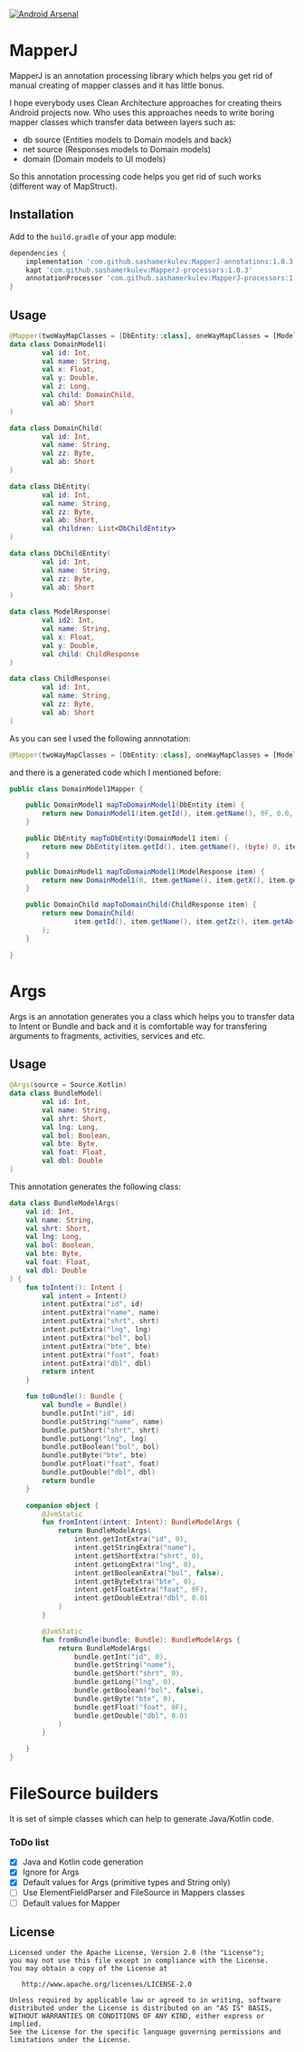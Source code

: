[![Android Arsenal]( https://img.shields.io/badge/Android%20Arsenal-MapperJ-green.svg?style=flat )]( https://android-arsenal.com/details/1/7153 )

# MapperJ
MapperJ is an annotation processing library which helps you get rid of manual creating of mapper classes and it has little bonus.

I hope everybody uses Clean Architecture approaches for creating theirs Android projects now.
Who uses this approaches needs to write boring mapper classes which transfer data between layers such as:
- db source (Entities models to Domain models and back)
- net source (Responses models to Domain models)
- domain (Domain models to UI models)

So this annotation processing code helps you get rid of such works (different way of MapStruct).

## Installation

Add to the `build.gradle` of your app module:
```Groovy
dependencies {
    implementation 'com.github.sashamerkulev:MapperJ-annotations:1.0.3'
    kapt 'com.github.sashamerkulev:MapperJ-processors:1.0.3'
    annotationProcessor 'com.github.sashamerkulev:MapperJ-processors:1.0.3'
}
```

## Usage

``` kotlin
@Mapper(twoWayMapClasses = [DbEntity::class], oneWayMapClasses = [ModelResponse::class])
data class DomainModel1(
        val id: Int,
        val name: String,
        val x: Float,
        val y: Double,
        val z: Long,
        val child: DomainChild,
        val ab: Short
)

data class DomainChild(
        val id: Int,
        val name: String,
        val zz: Byte,
        val ab: Short
)

data class DbEntity(
        val id: Int,
        val name: String,
        val zz: Byte,
        val ab: Short,
        val children: List<DbChildEntity>
)

data class DbChildEntity(
        val id: Int,
        val name: String,
        val zz: Byte,
        val ab: Short
)

data class ModelResponse(
        val id2: Int,
        val name: String,
        val x: Float,
        val y: Double,
        val child: ChildResponse
)

data class ChildResponse(
        val id: Int,
        val name: String,
        val zz: Byte,
        val ab: Short
)
```

As you can see I used the following annnotation:
``` kotlin 
@Mapper(twoWayMapClasses = [DbEntity::class], oneWayMapClasses = [ModelResponse::class]) 
```

and there is a generated code which I mentioned before:
``` java
public class DomainModel1Mapper {

    public DomainModel1 mapToDomainModel1(DbEntity item) {
        return new DomainModel1(item.getId(), item.getName(), 0F, 0.0, 0, null, item.getAb());
    }

    public DbEntity mapToDbEntity(DomainModel1 item) {
        return new DbEntity(item.getId(), item.getName(), (byte) 0, item.getAb(), new ArrayList());
    }

    public DomainModel1 mapToDomainModel1(ModelResponse item) {
        return new DomainModel1(0, item.getName(), item.getX(), item.getY(), 0, mapToDomainChild(item.getChild()), (short) 0);
    }

    public DomainChild mapToDomainChild(ChildResponse item) {
        return new DomainChild(
                item.getId(), item.getName(), item.getZz(), item.getAb()
        );
    }

}
```

# Args

Args is an annotation generates you a class which helps you to transfer data to Intent or Bundle and back and it is comfortable way for transfering arguments to fragments, activities, services and etc.

## Usage

``` kotlin
@Args(source = Source.Kotlin)
data class BundleModel(
        val id: Int,
        val name: String,
        val shrt: Short,
        val lng: Long,
        val bol: Boolean,
        val bte: Byte,
        val foat: Float,
        val dbl: Double
)
```

This annotation generates the following class:

``` kotlin
data class BundleModelArgs(
    val id: Int,
    val name: String,
    val shrt: Short,
    val lng: Long,
    val bol: Boolean,
    val bte: Byte,
    val foat: Float,
    val dbl: Double
) {
    fun toIntent(): Intent {
        val intent = Intent()
        intent.putExtra("id", id)
        intent.putExtra("name", name)
        intent.putExtra("shrt", shrt)
        intent.putExtra("lng", lng)
        intent.putExtra("bol", bol)
        intent.putExtra("bte", bte)
        intent.putExtra("foat", foat)
        intent.putExtra("dbl", dbl)
        return intent
    }

    fun toBundle(): Bundle {
        val bundle = Bundle()
        bundle.putInt("id", id)
        bundle.putString("name", name)
        bundle.putShort("shrt", shrt)
        bundle.putLong("lng", lng)
        bundle.putBoolean("bol", bol)
        bundle.putByte("bte", bte)
        bundle.putFloat("foat", foat)
        bundle.putDouble("dbl", dbl)
        return bundle
    }

    companion object {
        @JvmStatic
        fun fromIntent(intent: Intent): BundleModelArgs {
            return BundleModelArgs(
                intent.getIntExtra("id", 0),
                intent.getStringExtra("name"),
                intent.getShortExtra("shrt", 0),
                intent.getLongExtra("lng", 0),
                intent.getBooleanExtra("bol", false),
                intent.getByteExtra("bte", 0),
                intent.getFloatExtra("foat", 0F),
                intent.getDoubleExtra("dbl", 0.0)
            )
        }

        @JvmStatic
        fun fromBundle(bundle: Bundle): BundleModelArgs {
            return BundleModelArgs(
                bundle.getInt("id", 0),
                bundle.getString("name"),
                bundle.getShort("shrt", 0),
                bundle.getLong("lng", 0),
                bundle.getBoolean("bol", false),
                bundle.getByte("bte", 0),
                bundle.getFloat("foat", 0F),
                bundle.getDouble("dbl", 0.0)
            )
        }

    }
}
```

# FileSource builders
It is set of simple classes which can help to generate Java/Kotlin code.

### ToDo list

* [x] Java and Kotlin code generation
* [x] Ignore for Args
* [x] Default values for Args (primitive types and String only)
* [ ] Use ElementFieldParser and FileSource in Mappers classes
* [ ] Default values for Mapper

License
-------

    Licensed under the Apache License, Version 2.0 (the "License");
    you may not use this file except in compliance with the License.
    You may obtain a copy of the License at

       http://www.apache.org/licenses/LICENSE-2.0

    Unless required by applicable law or agreed to in writing, software
    distributed under the License is distributed on an "AS IS" BASIS,
    WITHOUT WARRANTIES OR CONDITIONS OF ANY KIND, either express or implied.
    See the License for the specific language governing permissions and
    limitations under the License.
